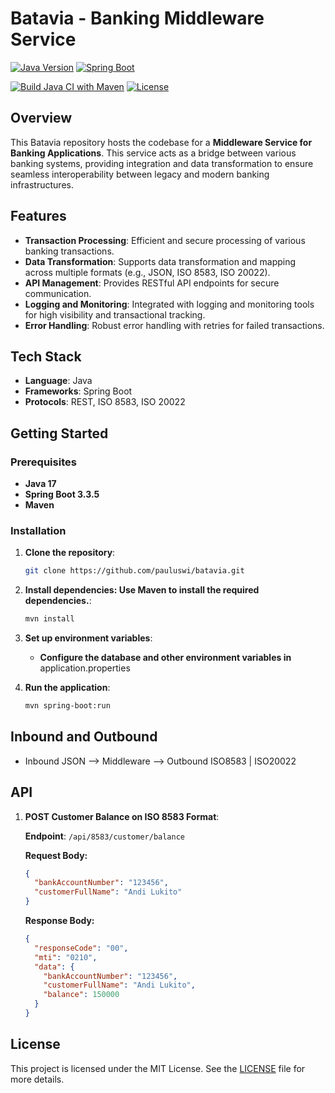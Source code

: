 # Batavia - Banking Middleware Service


[![Java Version](https://img.shields.io/badge/Java-17-blue)](https://www.oracle.com/java/)
[![Spring Boot](https://img.shields.io/badge/Spring%20Boot-3.3.5-brightgreen)](https://spring.io/projects/spring-boot)


[![Build Java CI with Maven](https://github.com/pauluswi/batavia/actions/workflows/maven.yml/badge.svg?branch=main)](https://github.com/pauluswi/batavia/actions/workflows/maven.yml)
[![License](https://img.shields.io/badge/license-MIT-green)](LICENSE)



## Overview
This Batavia repository hosts the codebase for a **Middleware Service for Banking Applications**. 
This service acts as a bridge between various banking systems, providing integration and data transformation to ensure seamless interoperability between legacy and modern banking infrastructures.

## Features
- **Transaction Processing**: Efficient and secure processing of various banking transactions.
- **Data Transformation**: Supports data transformation and mapping across multiple formats (e.g., JSON, ISO 8583, ISO 20022).
- **API Management**: Provides RESTful API endpoints for secure communication.
- **Logging and Monitoring**: Integrated with logging and monitoring tools for high visibility and transactional tracking.
- **Error Handling**: Robust error handling with retries for failed transactions.

## Tech Stack
- **Language**: Java
- **Frameworks**: Spring Boot
- **Protocols**: REST, ISO 8583, ISO 20022

## Getting Started

### Prerequisites
- **Java 17**
- **Spring Boot 3.3.5**
- **Maven**

### Installation

1. **Clone the repository**:
   ```bash
   git clone https://github.com/pauluswi/batavia.git
   ```
2. **Install dependencies: Use Maven to install the required dependencies.**:
   ```bash
   mvn install
   ```
3. **Set up environment variables**:
   - **Configure the database and other environment variables in** application.properties
     
4. **Run the application**:
   ```bash
   mvn spring-boot:run
   ```

## Inbound and Outbound

- Inbound JSON   -->   Middleware   -->   Outbound ISO8583 | ISO20022

## API

1. **POST Customer Balance on ISO 8583 Format**:

   **Endpoint**: `/api/8583/customer/balance`

   **Request Body:**

   ```json
   {
     "bankAccountNumber": "123456",
     "customerFullName": "Andi Lukito"
   }
   ```

   **Response Body:**

   ```json
   {
     "responseCode": "00",
     "mti": "0210",
     "data": {
       "bankAccountNumber": "123456",
       "customerFullName": "Andi Lukito",
       "balance": 150000
     }
   }
   ```

## License
This project is licensed under the MIT License. See the [LICENSE](./LICENSE) file for more details.


